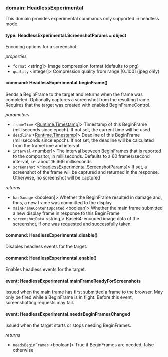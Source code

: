 
### domain: HeadlessExperimental

This domain provides experimental commands only supported in headless mode.

#### type: HeadlessExperimental.ScreenshotParams = object

Encoding options for a screenshot.

*properties*
  - `format` <string]> Image compression format (defaults to png)
  - `quality` <integer]> Compression quality from range [0..100] (jpeg only)

#### command: HeadlessExperimental.beginFrame()

Sends a BeginFrame to the target and returns when the frame was completed. Optionally captures a
screenshot from the resulting frame. Requires that the target was created with enabled
BeginFrameControl.

*parameters*
- `frameTime` <[Runtime.Timestamp]]> Timestamp of this BeginFrame (milliseconds since epoch). If not set, the current time will
be used
- `deadline` <[Runtime.Timestamp]]> Deadline of this BeginFrame (milliseconds since epoch). If not set, the deadline will be
calculated from the frameTime and interval
- `interval` <number]> The interval between BeginFrames that is reported to the compositor, in milliseconds.
Defaults to a 60 frames/second interval, i.e. about 16.666 milliseconds
- `screenshot` <[HeadlessExperimental.ScreenshotParams]]> If set, a screenshot of the frame will be captured and returned in the response. Otherwise,
no screenshot will be captured

*returns*
- `hasDamage` <boolean]> Whether the BeginFrame resulted in damage and, thus, a new frame was committed to the
display
- `mainFrameContentUpdated` <boolean]> Whether the main frame submitted a new display frame in response to this BeginFrame
- `screenshotData` <string]> Base64-encoded image data of the screenshot, if one was requested and successfully taken

#### command: HeadlessExperimental.disable()

Disables headless events for the target.

#### command: HeadlessExperimental.enable()

Enables headless events for the target.

#### event: HeadlessExperimental.mainFrameReadyForScreenshots

Issued when the main frame has first submitted a frame to the browser. May only be fired while a
BeginFrame is in flight. Before this event, screenshotting requests may fail.

#### event: HeadlessExperimental.needsBeginFramesChanged

Issued when the target starts or stops needing BeginFrames.

*returns*
- `needsBeginFrames` <boolean]> True if BeginFrames are needed, false otherwise

[Runtime.Timestamp]: headlessexperimental.md#runtimetimestamp
[HeadlessExperimental.ScreenshotParams]: headlessexperimental.md#headlessexperimentalscreenshotparams